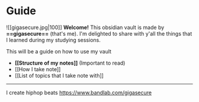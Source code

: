 # Guide
![[gigasecure.jpg|100]]
**Welcome!** 
This obsidian vault is made by **==gigasecure==** (that's me). 
I'm delighted to share with y'all the things that I learned during my studying sessions. 

This will be a guide on how to use my vault
- **[[Structure of my notes]]** (Important to read)
- [[How I take note]]
- [[List of topics that I take note with]]


---
I create hiphop beats
https://www.bandlab.com/gigasecure





